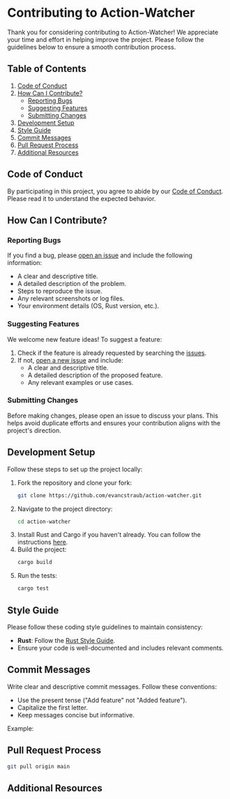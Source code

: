 # Contributing to Action-Watcher

Thank you for considering contributing to Action-Watcher! We appreciate your time and effort in helping improve the project. Please follow the guidelines below to ensure a smooth contribution process.

## Table of Contents
1. [Code of Conduct](#code-of-conduct)
2. [How Can I Contribute?](#how-can-i-contribute)
    - [Reporting Bugs](#reporting-bugs)
    - [Suggesting Features](#suggesting-features)
    - [Submitting Changes](#submitting-changes)
3. [Development Setup](#development-setup)
4. [Style Guide](#style-guide)
5. [Commit Messages](#commit-messages)
6. [Pull Request Process](#pull-request-process)
7. [Additional Resources](#additional-resources)

## Code of Conduct
By participating in this project, you agree to abide by our [Code of Conduct](CODE_OF_CONDUCT.md). Please read it to understand the expected behavior.

## How Can I Contribute?

### Reporting Bugs
If you find a bug, please [open an issue](https://github.com/action-watcher/issues) and include the following information:
- A clear and descriptive title.
- A detailed description of the problem.
- Steps to reproduce the issue.
- Any relevant screenshots or log files.
- Your environment details (OS, Rust version, etc.).

### Suggesting Features
We welcome new feature ideas! To suggest a feature:
1. Check if the feature is already requested by searching the [issues](https://github.com/[your-repo]/issues).
2. If not, [open a new issue](https://github.com/evancstraub/issues) and include:
    - A clear and descriptive title.
    - A detailed description of the proposed feature.
    - Any relevant examples or use cases.

### Submitting Changes
Before making changes, please open an issue to discuss your plans. This helps avoid duplicate efforts and ensures your contribution aligns with the project's direction.

## Development Setup
Follow these steps to set up the project locally:
1. Fork the repository and clone your fork:
    ```bash
    git clone https://github.com/evancstraub/action-watcher.git
    ```
2. Navigate to the project directory:
    ```bash
    cd action-watcher
    ```
3. Install Rust and Cargo if you haven't already. You can follow the instructions [here](https://www.rust-lang.org/learn/get-started).
4. Build the project:
    ```bash
    cargo build
    ```
5. Run the tests:
    ```bash
    cargo test
    ```

## Style Guide
Please follow these coding style guidelines to maintain consistency:
- **Rust**: Follow the [Rust Style Guide](https://doc.rust-lang.org/1.0.0/style/style/).
- Ensure your code is well-documented and includes relevant comments.

## Commit Messages
Write clear and descriptive commit messages. Follow these conventions:
- Use the present tense ("Add feature" not "Added feature").
- Capitalize the first letter.
- Keep messages concise but informative.

Example:

## Pull Request Process
```bash
git pull origin main
```

## Additional Resources